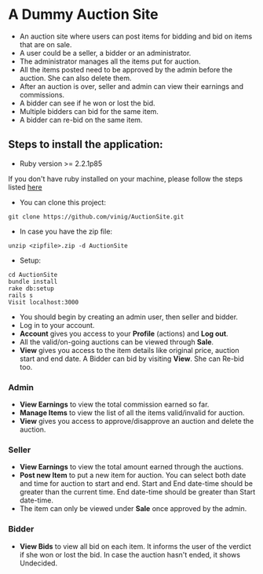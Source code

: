# A Dummy Auction Site

* An auction site where users can post items for bidding and bid on items that are on sale.
* A user could be a seller, a bidder or an administrator.
* The administrator manages all the items put for auction.
* All the items posted need to be approved by the admin before the auction. She can also delete them.
* After an auction is over, seller and admin can view their earnings and commissions.
* A bidder can see if he won or lost the bid.
* Multiple bidders can bid for the same item.
* A bidder can re-bid on the same item.

## Steps to install the application:

* Ruby version >= 2.2.1p85

If you don't have ruby installed on your machine, please follow the steps listed [here](https://www.ruby-lang.org/en/documentation/installation/)

* You can clone this project:
```
git clone https://github.com/vinig/AuctionSite.git
```

* In case you have the zip file:
```
unzip <zipfile>.zip -d AuctionSite
```

* Setup:
```
cd AuctionSite
bundle install
rake db:setup
rails s      
Visit localhost:3000
```

* You should begin by creating an admin user, then seller and bidder.
* Log in to your account.
* **Account** gives you access to your **Profile** (actions) and **Log out**.
* All the valid/on-going auctions can be viewed through **Sale**. 
* **View** gives you access to the item details like original price, auction start and end date.
A Bidder can bid by visiting **View**. She can Re-bid too.

### Admin
+ **View Earnings** to view the total commission earned so far.
+ **Manage Items** to view the list of all the items valid/invalid for auction.
+ **View** gives you access to approve/disapprove an auction and delete the auction.

### Seller
+ **View Earnings** to view the total amount earned through the auctions.
+ **Post new Item** to put a new item for auction. You can select both date and time for auction to start and end.
Start and End date-time should be greater than the current time.
End date-time should be greater than Start date-time.
+ The item can only be viewed under **Sale** once approved by the admin.

### Bidder
+ **View Bids** to view all bid on each item.
It informs the user of the verdict if she won or lost the bid. In case the auction hasn't ended, it shows Undecided.


